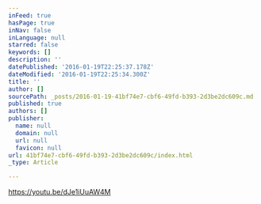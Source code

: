 ```yaml
---
inFeed: true
hasPage: true
inNav: false
inLanguage: null
starred: false
keywords: []
description: ''
datePublished: '2016-01-19T22:25:37.178Z'
dateModified: '2016-01-19T22:25:34.300Z'
title: ''
author: []
sourcePath: _posts/2016-01-19-41bf74e7-cbf6-49fd-b393-2d3be2dc609c.md
published: true
authors: []
publisher:
  name: null
  domain: null
  url: null
  favicon: null
url: 41bf74e7-cbf6-49fd-b393-2d3be2dc609c/index.html
_type: Article

---
```

https://youtu.be/dJe1iUuAW4M